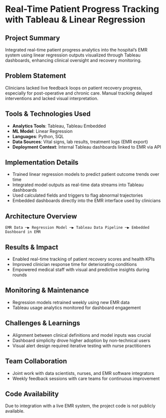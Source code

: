 # Real-Time Patient Progress Tracking with Tableau & Linear Regression

## Project Summary
Integrated real-time patient progress analytics into the hospital’s EMR system using linear regression outputs visualized through Tableau dashboards, enhancing clinical oversight and recovery monitoring.

## Problem Statement
Clinicians lacked live feedback loops on patient recovery progress, especially for post-operative and chronic care. Manual tracking delayed interventions and lacked visual interpretation.

## Tools & Technologies Used
- **Analytics Tools**: Tableau, Tableau Embedded  
- **ML Model**: Linear Regression  
- **Languages**: Python, SQL  
- **Data Sources**: Vital signs, lab results, treatment logs (EMR export)  
- **Deployment Context**: Internal Tableau dashboards linked to EMR via API

## Implementation Details
- Trained linear regression models to predict patient outcome trends over time  
- Integrated model outputs as real-time data streams into Tableau dashboards  
- Used calculated fields and triggers to flag abnormal trajectories  
- Embedded dashboards directly into the EMR interface used by clinicians

## Architecture Overview
```
EMR Data ─▶ Regression Model ─▶ Tableau Data Pipeline ─▶ Embedded Dashboard in EMR
```

## Results & Impact
- Enabled real-time tracking of patient recovery scores and health KPIs  
- Improved clinician response time for deteriorating conditions  
- Empowered medical staff with visual and predictive insights during rounds

## Monitoring & Maintenance
- Regression models retrained weekly using new EMR data  
- Tableau usage analytics monitored for dashboard engagement

## Challenges & Learnings
- Alignment between clinical definitions and model inputs was crucial  
- Dashboard simplicity drove higher adoption by non-technical users  
- Visual alert design required iterative testing with nurse practitioners

## Team Collaboration
- Joint work with data scientists, nurses, and EMR software integrators  
- Weekly feedback sessions with care teams for continuous improvement

## Code Availability
Due to integration with a live EMR system, the project code is not publicly available.
